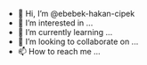 - 👋 Hi, I’m @ebebek-hakan-cipek
- 👀 I’m interested in ...
- 🌱 I’m currently learning ...
- 💞️ I’m looking to collaborate on ...
- 📫 How to reach me ...

<!---
ebebek-hakan-cipek/ebebek-hakan-cipek is a ✨ special ✨ repository because its `README.md` (this file) appears on your GitHub profile.
You can click the Preview link to take a look at your changes.
--->
